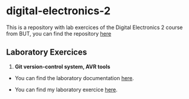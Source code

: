 # digital-electronics-2
This is a repository with lab exercices of the Digital Electronics 2 course from BUT, you can find the repository [here](https://github.com/tomas-fryza/digital-electronics-2)

## Laboratory Exercices
1. **Git version-control system, AVR tools**

  - You can find the laboratory documentation [here](https://github.com/tomas-fryza/digital-electronics-2/tree/master/labs/01-tools).

  - You can find my laboratory exercice [here](https://github.com/galahadn4/digital-electronics-2/tree/main/lab1-blink_arduino/test).






